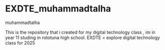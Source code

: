 # EXDTE_muhammadtalha
muhammadtalha

This is the repository that i created for my digital technology class , im in year 11 studing in rototuna high school. 
EXDTE = explore digital technology class for 2025
